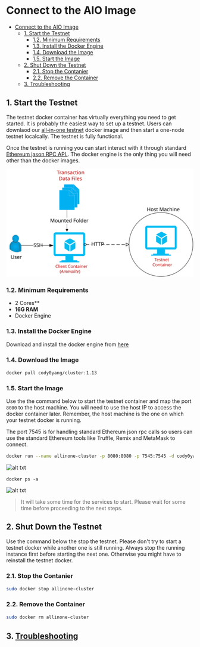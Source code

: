 # Connect to the AIO Image

- [Connect to the AIO Image](#connect-to-the-aio-image)
  - [1. Start the Testnet](#1-start-the-testnet)
    - [1.2. Minimum Requirements](#12-minimum-requirements)
    - [1.3. Install the Docker Engine](#13-install-the-docker-engine)
    - [1.4. Download the Image](#14-download-the-image)
    - [1.5. Start the Image](#15-start-the-image)
  - [2. Shut Down the Testnet](#2-shut-down-the-testnet)
    - [2.1. Stop the Contanier](#21-stop-the-contanier)
    - [2.2. Remove the Container](#22-remove-the-container)
  - [3. Troubleshooting](#3-troubleshooting)

## 1. Start the Testnet

The testnet docker container has virtually everything you need to get started. It is probably the easiest way to set up a testnet. 
Users can downlaod our [all-in-one testnet](../../testnet-docker-allinone.md) docker image and then start a one-node testnet localcally. 
The testnet is fully functional.

Once the testnet is running you can start interact with it through standard [Ethereum jason RPC API.](https://github.com/ethereum/execution-apis).
The docker engine is the only thing you will need other than the docker images.

![alt text](./img/testnet-container.svg)

### 1.2. Minimum Requirements

- 2 Cores**
- **16G RAM**
- Docker Engine

### 1.3. Install the Docker Engine

Download and install the docker engine from [here](https://www.docker.com/)

### 1.4. Download the Image

```sh
docker pull cody0yang/cluster:1.13
```

### 1.5. Start the Image

Use the the command below to start the testnet container and map the port `8080` to the host machine. You will need to use the host IP to access the docker container later. Remember, the host machine is the one on which your testnet docker is running. 

The port 7545 is for handling standard Ethereum json rpc calls so users can use the standard Ethereum tools like Truffle, Remix and MetaMask to connect.

```sh
docker run --name allinone-cluster -p 8080:8080 -p 7545:7545 -d cody0yang/cluster:1.13 /root/dstart.sh chainID:100 rpcPort:7545
```
![alt txt](./img/docker-run.png)

```
docker ps -a
```
![alt txt](./img/docker-ps.png)

> It will take some time for the services to start. Please wait for some time before proceeding to the next steps.

## 2. Shut Down the Testnet

Use the command below the stop the testnet. Please don't try to start a testnet docker while another one is still running. Always stop the running instance first before starting the next one. Otherwise you might have to reinstall the testnet docker.


### 2.1. Stop the Contanier

```sh
sudo docker stop allinone-cluster 
```

### 2.2. Remove the Container

```sh
sudo docker rm allinone-cluster 
```

## 3. [Troubleshooting](./troubleshooting.md)